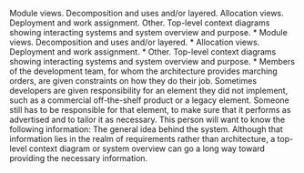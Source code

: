 Module views. Decomposition and uses and/or layered. Allocation views. Deployment and work assignment. Other. Top-level context diagrams showing interacting systems and system overview and purpose. *  Module views. Decomposition and uses and/or layered. *  Allocation views. Deployment and work assignment. *  Other. Top-level context diagrams showing interacting systems and system overview and purpose. *  Members of the development team, for whom the architecture provides marching orders, are given constraints on how they do their job. Sometimes developers are given responsibility for an element they did not implement, such as a commercial off-the-shelf product or a legacy element. Someone still has to be responsible for that element, to make sure that it performs as advertised and to tailor it as necessary. This person will want to know the following information: The general idea behind the system. Although that information lies in the realm of requirements rather than architecture, a top-level context diagram or system overview can go a long way toward providing the necessary information.